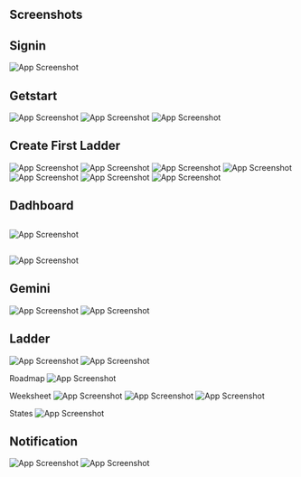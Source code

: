 
## Screenshots
## Signin
![App Screenshot](https://imageshack.com/i/pmbI4qjCj)
## Getstart
![App Screenshot](https://imageshack.com/i/pmF1gGMop)
![App Screenshot](https://imageshack.com/i/pnt97CCmp)
![App Screenshot](https://imageshack.com/i/pnXh9U3dp)

## Create First Ladder
![App Screenshot](https://imageshack.com/i/pnpo6PF0j)
![App Screenshot](https://imageshack.com/i/pn6hd4w9j)
![App Screenshot](https://imageshack.com/i/pn3GY4PQj)
![App Screenshot](https://imageshack.com/i/poGibNBij)
![App Screenshot](https://imageshack.com/i/pohDFwY4j)
![App Screenshot](https://imageshack.com/i/porhR6Itj)
![App Screenshot](https://imageshack.com/i/pmLFFtjxj)
## Dadhboard
##  
![App Screenshot](https://imageshack.com/i/pooWQOIjj)
##    
![App Screenshot](https://imageshack.com/i/pndi61Acj)
## Gemini
![App Screenshot](https://imageshack.com/i/pnng8E1pj)
![App Screenshot](https://imageshack.com/i/pnqu1Z2Cj)

## Ladder
![App Screenshot](https://imageshack.com/i/poRRQqpPj)
![App Screenshot](https://imageshack.com/i/poTp6OFfj)

Roadmap
![App Screenshot](https://imageshack.com/i/poPhSXA8j)

Weeksheet
![App Screenshot](https://imageshack.com/i/poutRXdtj)
![App Screenshot](https://imageshack.com/i/poKjpEAbj)
![App Screenshot](https://imageshack.com/i/pm5nAVlFj)

States
![App Screenshot](https://imageshack.com/i/pmv2cWnWj)

## Notification
![App Screenshot](https://imageshack.com/i/posZBpMpj)
![App Screenshot](https://imageshack.com/i/pn1jhgT2j)










